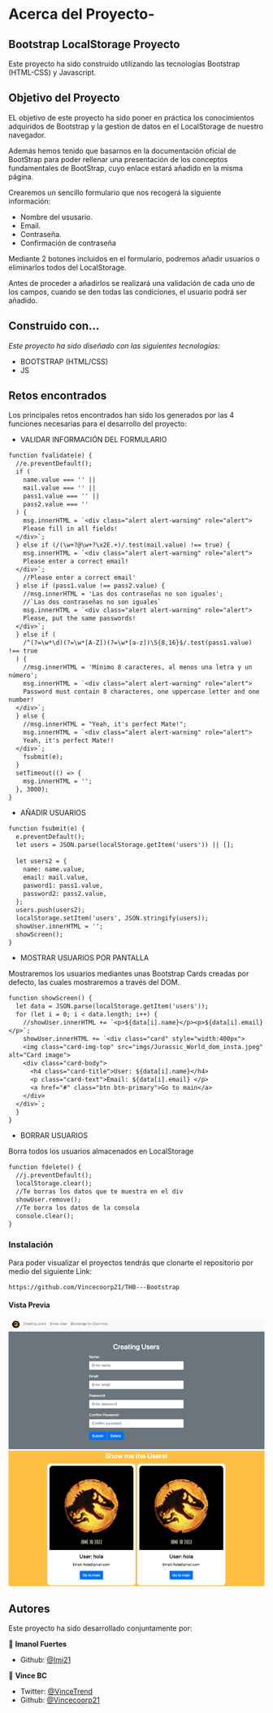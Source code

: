 # Acerca del Proyecto-

## Bootstrap LocalStorage Proyecto

Este proyecto ha sido construido utilizando las tecnologías Bootstrap (HTML-CSS) y Javascript.

## Objetivo del Proyecto

EL objetivo de este proyecto ha sido poner en práctica los conocimientos adquiridos de Bootstrap y la gestion de datos en el LocalStorage de nuestro navegador.

Además hemos tenido que basarnos en la documentación oficial de BootStrap para poder rellenar una presentación de los conceptos fundamentales de BootStrap, cuyo enlace estará añadido en la misma página.

Crearemos un sencillo formulario que nos recogerá la siguiente información:

- Nombre del ususario.
- Email.
- Contraseña.
- Confirmación de contraseña

Mediante 2 botones incluidos en el formulario, podremos añadir usuarios o eliminarlos todos del LocalStorage.

Antes de proceder a añadirlos se realizará una validación de cada uno de los campos, cuando se den todas las condiciones, el usuario podrá ser añadido.

## Construido con...

_Este proyecto ha sido diseñado con las siguientes tecnologías:_

- BOOTSTRAP (HTML/CSS)
- JS

## Retos encontrados

Los principales retos encontrados han sido los generados por las 4 funciones necesarias para el desarrollo del proyecto:

- VALIDAR INFORMACIÓN DEL FORMULARIO

```
function fvalidate(e) {
  //e.preventDefault();
  if (
    name.value === '' ||
    mail.value === '' ||
    pass1.value === '' ||
    pass2.value === ''
  ) {
    msg.innerHTML = `<div class="alert alert-warning" role="alert">
    Please fill in all fields!
  </div>`;
  } else if (/(\w+?@\w+?\x2E.+)/.test(mail.value) !== true) {
    msg.innerHTML = `<div class="alert alert-warning" role="alert">
    Please enter a correct email!
  </div>`;
    //Please enter a correct email'
  } else if (pass1.value !== pass2.value) {
    //msg.innerHTML = 'Las dos contraseñas no son iguales';
    //`Las dos contraseñas no son iguales`
    msg.innerHTML = `<div class="alert alert-warning" role="alert">
    Please, put the same passwords!
  </div>`;
  } else if (
    /^(?=\w*\d)(?=\w*[A-Z])(?=\w*[a-z])\S{8,16}$/.test(pass1.value) !== true
  ) {
    //msg.innerHTML = 'Mínimo 8 caracteres, al menos una letra y un número';
    msg.innerHTML = `<div class="alert alert-warning" role="alert">
    Password must contain 8 characteres, one uppercase letter and one number!
  </div>`;
  } else {
    //msg.innerHTML = "Yeah, it's perfect Mate!";
    msg.innerHTML = `<div class="alert alert-warning" role="alert">
    Yeah, it's perfect Mate!!
  </div>`;
    fsubmit(e);
  }
  setTimeout(() => {
    msg.innerHTML = '';
  }, 3000);
}
```

- AÑADIR USUARIOS

```
function fsubmit(e) {
  e.preventDefault();
  let users = JSON.parse(localStorage.getItem('users')) || [];

  let users2 = {
    name: name.value,
    email: mail.value,
    pasword1: pass1.value,
    password2: pass2.value,
  };
  users.push(users2);
  localStorage.setItem('users', JSON.stringify(users));
  showUser.innerHTML = '';
  showScreen();
}

```

- MOSTRAR USUARIOS POR PANTALLA

Mostraremos los usuarios mediantes unas Bootstrap Cards creadas por defecto, las cuales mostraremos a través del DOM.

```
function showScreen() {
  let data = JSON.parse(localStorage.getItem('users'));
  for (let i = 0; i < data.length; i++) {
    //showUser.innerHTML += `<p>${data[i].name}</p><p>${data[i].email}</p>`;
    showUser.innerHTML += `<div class="card" style="width:400px">
    <img class="card-img-top" src="imgs/Jurassic_World_dom_insta.jpeg" alt="Card image">
    <div class="card-body">
      <h4 class="card-title">User: ${data[i].name}</h4>
      <p class="card-text">Email: ${data[i].email} </p>
      <a href="#" class="btn btn-primary">Go to main</a>
    </div>
  </div>`;
  }
}
```

- BORRAR USUARIOS

Borra todos los usuarios almacenados en LocalStorage

```
function fdelete() {
  //j.preventDefault();
  localStorage.clear();
  //Te borras los datos que te muestra en el div
  showUser.remove();
  //Te borra los datos de la consola
  console.clear();
}

```

### Instalación

Para poder visualizar el proyectos tendrás que clonarte el repositorio por medio del siguiente Link:

```
https://github.com/Vincecoorp21/THB---Bootstrap
```

#### Vista Previa

![foto](imgs/Bootstrap_readme_1.png)
![foto](imgs/Bootstrap_readme_2.png)

## Autores

Este proyecto ha sido desarrollado conjuntamente por:

👤 **Imanol Fuertes**

- Github: [@Imi21](https://github.com/Imi21)

👤 **Vince BC**

- Twitter: [@VinceTrend](https://twitter.com/VinceTrend)
- Github: [@Vincecoorp21](https://github.com/Vincecoorp21)
